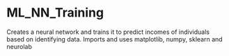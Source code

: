 # ML_NN_Training
Creates a neural network and trains it to predict incomes of individuals based on identifying data. Imports and uses matplotlib, numpy, sklearn and neurolab
